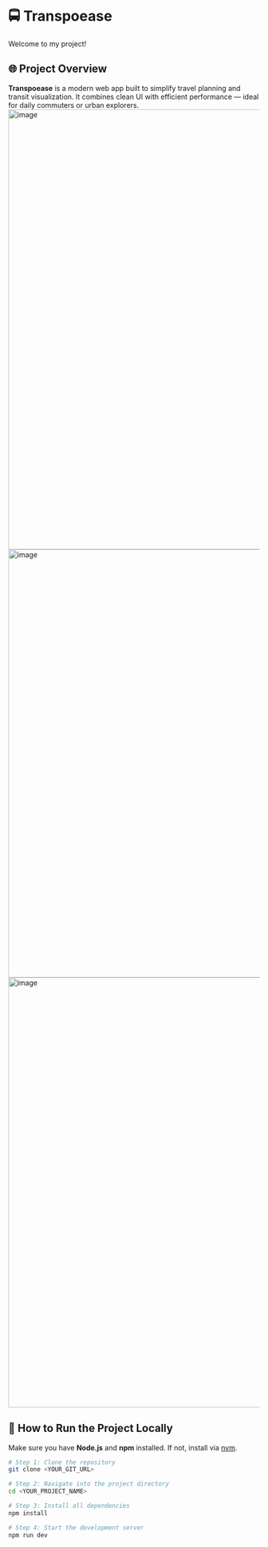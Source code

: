 # 🚍 Transpoease

Welcome to my project!

## 🌐 Project Overview

**Transpoease** is a modern web app built to simplify travel planning and transit visualization. It combines clean UI with efficient performance — ideal for daily commuters or urban explorers.
<img width="1870" height="882" alt="image" src="https://github.com/user-attachments/assets/6fe17a34-7bf5-476b-98cb-c7b779d9f727" />
<img width="1898" height="858" alt="image" src="https://github.com/user-attachments/assets/80a291d1-c444-4624-a7a2-2364720c0576" />
<img width="1919" height="862" alt="image" src="https://github.com/user-attachments/assets/49324478-b97d-40be-855c-dfa20c6da50c" />



## 🚀 How to Run the Project Locally

Make sure you have **Node.js** and **npm** installed. If not, install via [nvm](https://github.com/nvm-sh/nvm).

```bash
# Step 1: Clone the repository
git clone <YOUR_GIT_URL>

# Step 2: Navigate into the project directory
cd <YOUR_PROJECT_NAME>

# Step 3: Install all dependencies
npm install

# Step 4: Start the development server
npm run dev
